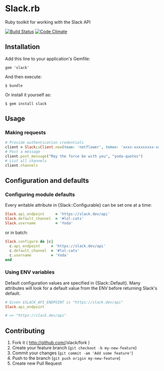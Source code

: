 # Slack.rb

Ruby toolkit for working with the Slack API

[![Build Status](https://travis-ci.org/netflower/slack.rb.svg?branch=master)](https://travis-ci.org/netflower/slack.rb)
[![Code Climate](https://codeclimate.com/github/netflower/slack.rb.png)](https://codeclimate.com/github/netflower/slack.rb)
## Installation

Add this line to your application's Gemfile:

    gem 'slack'

And then execute:

    $ bundle

Or install it yourself as:

    $ gem install slack

## Usage

### Making requests

```ruby
# Provide authentication credentials
client = Slack::Client.new(team: 'netflower', token: 'xxxx-xxxxxxxxx-xxxx')
# Post a message
client.post_message("May the force be with you", "yoda-quotes")
# List all channels
client.channels
```

## Configuration and defaults

### Configuring module defaults

Every writable attribute in {Slack::Configurable} can be set one at a time:

```ruby
Slack.api_endpoint     = 'https://slack.dev/api'
Slack.default_channel  = '#lol-cats'
Slack.username         = 'Yoda'
```

or in batch:

```ruby
Slack.configure do |c|
  c.api_endpoint     = 'https://slack.dev/api'
  c.default_channel  = '#lol-cats'
  c.username         = 'Yoda'
end
```

### Using ENV variables

Default configuration values are specified in {Slack::Default}. Many
attributes will look for a default value from the ENV before returning
Slack's default.

```ruby
# Given $SLACK_API_ENDPOINT is "https://slack.dev/api"
Slack.api_endpoint

# => "https://slack.dev/api"
```

## Contributing

1. Fork it ( http://github.com/<my-github-username>/slack/fork )
2. Create your feature branch (`git checkout -b my-new-feature`)
3. Commit your changes (`git commit -am 'Add some feature'`)
4. Push to the branch (`git push origin my-new-feature`)
5. Create new Pull Request

